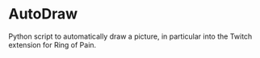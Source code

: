 # AutoDraw
Python script to automatically draw a picture, in particular into the Twitch extension for Ring of Pain.

